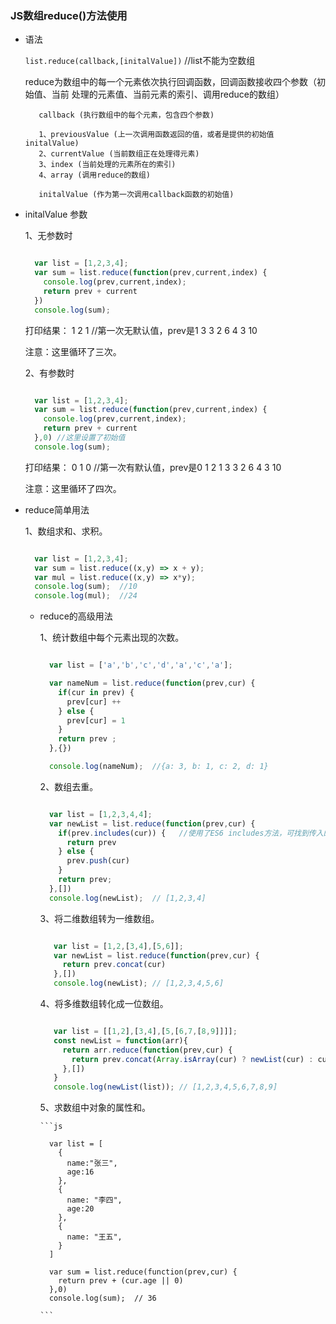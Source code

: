 ### JS数组reduce()方法使用 ###

+ 语法

   ` list.reduce(callback,[initalValue]) `  //list不能为空数组

     reduce为数组中的每一个元素依次执行回调函数，回调函数接收四个参数（初始值、当前
   处理的元素值、当前元素的索引、调用reduce的数组）

   ```
      callback (执行数组中的每个元素，包含四个参数)

      1、previousValue (上一次调用函数返回的值，或者是提供的初始值initalValue)
      2、currentValue (当前数组正在处理得元素)
      3、index (当前处理的元素所在的索引)
      4、array (调用reduce的数组)

      initalValue (作为第一次调用callback函数的初始值)

   ```

 + initalValue 参数

    1、无参数时

      ```js

        var list = [1,2,3,4];
        var sum = list.reduce(function(prev,current,index) {
          console.log(prev,current,index);
          return prev + current
        })
        console.log(sum);

      ```
      打印结果：
       1 2 1    //第一次无默认值，prev是1
       3 3 2
       6 4 3
       10

      注意：这里循环了三次。


    2、有参数时

      ```js

        var list = [1,2,3,4];
        var sum = list.reduce(function(prev,current,index) {
          console.log(prev,current,index);
          return prev + current
        },0) //这里设置了初始值
        console.log(sum);

      ```

      打印结果：
       0 1 0   //第一次有默认值，prev是0
       1 2 1
       3 3 2
       6 4 3
       10

      注意：这里循环了四次。


  + reduce简单用法

    1、数组求和、求积。

      ```js

        var list = [1,2,3,4];
        var sum = list.reduce((x,y) => x + y);
        var mul = list.reduce((x,y) => x*y);
        console.log(sum);  //10
        console.log(mul);  //24

      ```

    + reduce的高级用法

      1、统计数组中每个元素出现的次数。

        ```js

          var list = ['a','b','c','d','a','c','a'];

          var nameNum = list.reduce(function(prev,cur) {
            if(cur in prev) {
              prev[cur] ++
            } else {
              prev[cur] = 1
            }
            return prev ;
          },{})

          console.log(nameNum);  //{a: 3, b: 1, c: 2, d: 1}

        ```

      2、数组去重。

       ```js

         var list = [1,2,3,4,4];
         var newList = list.reduce(function(prev,cur) {
           if(prev.includes(cur)) {   //使用了ES6 includes方法，可找到传入的值返回true，反之为false
             return prev
           } else {
             prev.push(cur)
           }
           return prev;
         },[])
         console.log(newList);  // [1,2,3,4]

       ```

       3、将二维数组转为一维数组。

        ```js

           var list = [1,2,[3,4],[5,6]];
           var newList = list.reduce(function(prev,cur) {
             return prev.concat(cur)
           },[])
           console.log(newList); // [1,2,3,4,5,6]

        ```

        4、将多维数组转化成一位数组。

         ```js

            var list = [[1,2],[3,4],[5,[6,7,[8,9]]]];
            const newList = function(arr){
              return arr.reduce(function(prev,cur) {
                return prev.concat(Array.isArray(cur) ? newList(cur) : cur);
              },[])
            }
            console.log(newList(list)); // [1,2,3,4,5,6,7,8,9]

         ```

         5、求数组中对象的属性和。

          ```js

            var list = [
              {
                name:"张三",
                age:16
              },
              {
                name: "李四",
                age:20
              },
              {
                name: "王五",
              }
            ]

            var sum = list.reduce(function(prev,cur) {
              return prev + (cur.age || 0)
            },0)
            console.log(sum);  // 36

          ```
